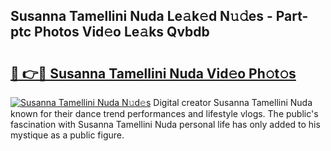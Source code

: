 ## Susanna Tamellini Nuda Le𝚊k𝚎d N𝚞𝚍es - Part-ptc Photos Vid𝚎o Le𝚊ks Qvbdb

# <h2><a href="http://fbeml5u.evod.top/?m=Susanna+Tamellini+Nuda">🔗 👉🔴 Susanna Tamellini Nuda Vid𝚎o Ph𝚘t𝚘s</a></h2>

[![Susanna Tamellini Nuda N𝚞d𝚎s](https://i.imgur.com/8V9OHl7.gif)](http://fbeml5u.evod.top/?m=Susanna+Tamellini+Nuda)
Digital creator Susanna Tamellini Nuda known for their dance trend performances and lifestyle vlogs. The public's fascination with Susanna Tamellini Nuda personal life has only added to his mystique as a public figure. 
